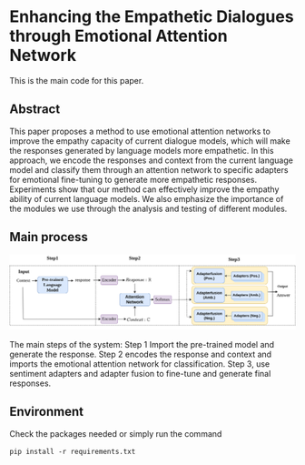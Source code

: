# Enhancing the Empathetic Dialogues through Emotional Attention Network

This is the main code for this paper.
## Abstract

This paper proposes a method to use emotional attention networks to improve the empathy capacity of current dialogue models, which will make the responses generated by language models more empathetic. In this approach, we encode the responses and context from the current language model and classify them through an attention network to specific adapters for emotional fine-tuning to generate more empathetic responses. Experiments show that our method can effectively improve the empathy ability of current language models. We also emphasize the importance of the modules we use through the analysis and testing of different modules.

## Main process
![](https://github.com/huibaisedeshijie/Enhancing-the-Empathetic-Dialogues-through-Emotional-Attention-Network/blob/main/1-main-stream(simple).drawio%20(1).png)

The main steps of the system: Step 1 Import the pre-trained model and generate the response. Step 2 encodes the response and context and imports the emotional attention network for classification. Step 3, use sentiment adapters and adapter fusion to fine-tune and generate final responses.

## Environment
Check the packages needed or simply run the command
```
pip install -r requirements.txt
```
